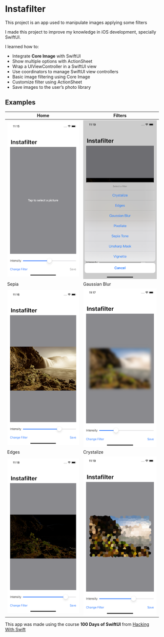 #  Instafilter

This project is an app used to manipulate images applying some filters

I made this project to improve my knowledge in iOS development, specially SwiftUI.

I learned how to:

- Integrate **Core Image** with SwiftUI
- Show multiple options with ActionSheet
- Wrap a UIViewController in a SwiftUI view
- Use coordinators to manage SwiftUI view controllers
- Basic image filtering using Core Image
- Customize filter using ActionSheet
- Save images to the user’s photo library

## Examples

| Home  | Filters  |
| --- | --- |
|  ![App](demo/app.png)  | ![Filters](demo/filters.png) |
| Sepia   | Gaussian Blur  |
|  ![App](demo/sepia.png)  | ![Filters](demo/gaussian-blur.png) |
| Edges  | Crystalize  |
|  ![App](demo/edges.png)  | ![Filters](demo/crystalize.png) |

This app was made using the course **100 Days of SwiftUI** from [Hacking With Swift](https://www.hackingwithswift.com/100/swiftui/)
